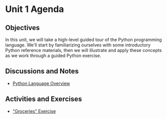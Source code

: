 # Unit 1 Agenda

## Objectives

In this unit, we will take a high-level guided tour of the Python programming language. We'll start by familiarizing ourselves with some introductory Python reference materials, then we will illustrate and apply these concepts as we work through a guided Python exercise.

## Discussions and Notes

  + [Python Language Overview](/notes/python/README.md)

## Activities and Exercises

  + ["Groceries" Exercise](/exercises/groceries.md)
